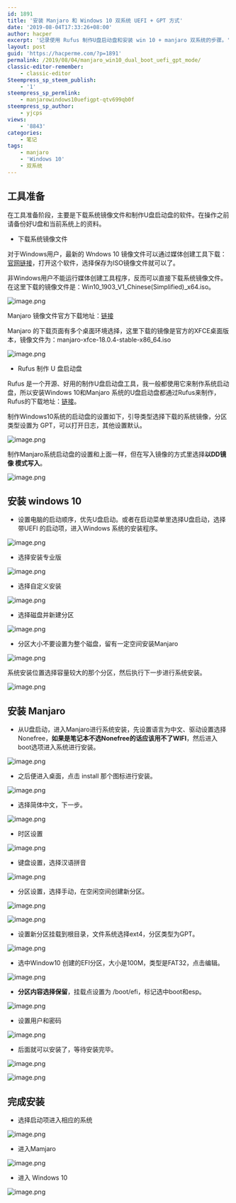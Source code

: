 ```yaml
---
id: 1891
title: '安装 Manjaro 和 Windows 10 双系统 UEFI + GPT 方式'
date: '2019-08-04T17:33:26+08:00'
author: hacper
excerpt: '记录使用 Rufus 制作U盘启动盘和安装 win 10 + manjaro 双系统的步骤。'
layout: post
guid: 'https://hacperme.com/?p=1891'
permalink: /2019/08/04/manjaro_win10_dual_boot_uefi_gpt_mode/
classic-editor-remember:
    - classic-editor
Steempress_sp_steem_publish:
    - '1'
steempress_sp_permlink:
    - manjarowindows10uefigpt-qtv699qb0f
steempress_sp_author:
    - yjcps
views:
    - '8843'
categories:
    - 笔记
tags:
    - manjaro
    - 'Windows 10'
    - 双系统
---
```


## 工具准备

在工具准备阶段，主要是下载系统镜像文件和制作U盘启动盘的软件。在操作之前请备份好U盘和当前系统上的资料。

- 下载系统镜像文件

对于Windows用户，最新的 Wndows 10 镜像文件可以通过媒体创建工具下载：[官网链接](https://www.microsoft.com/software-download/windows10)，打开这个软件，选择保存为ISO镜像文件就可以了。

非Windows用户不能运行媒体创建工具程序，反而可以直接下载系统镜像文件。在这里下载的镜像文件是：Win10\_1903\_V1\_Chinese(Simplified)\_x64.iso。

![image.png](https://ipfs.busy.org/ipfs/QmXLivVRXtFXYcLhFw3gQdWTctsJu4xoTnaKpmA7676bqM)

Manjaro 镜像文件官方下载地址：[链接](https://manjaro.org/download/)

Manjaro 的下载页面有多个桌面环境选择，这里下载的镜像是官方的XFCE桌面版本，镜像文件为：manjaro-xfce-18.0.4-stable-x86\_64.iso

![image.png](https://ipfs.busy.org/ipfs/QmdeGr2jQL3ntn1gu5y84i1zUGcEBQmcW53FgQyxecbLeh)

- Rufus 制作 U 盘启动盘

Rufus 是一个开源、好用的制作U盘启动盘工具，我一般都使用它来制作系统启动盘，所以安装Windows 10和Manjaro 系统的U盘启动盘都通过Rufus来制作，Rufus的下载地址：[链接](https://rufus.ie/)。

制作Windows10系统的启动盘的设置如下，引导类型选择下载的系统镜像，分区类型设置为 GPT，可以打开日志，其他设置默认。

![image.png](https://ipfs.busy.org/ipfs/QmYvsN7dHEg1erRmt1nt6MSy1jcjMikxMxFnSBr7Q8VU1a)

制作Manjaro系统启动盘的设置和上面一样，但在写入镜像的方式里选择**以DD镜像 模式写入**。

![image.png](https://ipfs.busy.org/ipfs/QmdcRbGB3aJ5Dm9oaT5P2d32UXGR71oc8CzFUKFMp8H6Zz)

## 安装 windows 10

- 设置电脑的启动顺序，优先U盘启动。或者在启动菜单里选择U盘启动，选择带UEFI 的启动项，进入Windows 系统的安装程序。

![image.png](https://ipfs.busy.org/ipfs/QmXY4CieUFWoy1t2HEm6Ldkk8BcNtmdG4sRkVTkxT4MAXu)

- 选择安装专业版

![image.png](https://ipfs.busy.org/ipfs/QmczZCS7Rb1vePd4wwnqLSsnUjCqpww5mEdCCjKVZD8UXi)

- 选择自定义安装

![image.png](https://ipfs.busy.org/ipfs/Qmc7CAZecLcrALP6WE1YUJdnHVv8LKLsBws3wd5LYvRtHW)

- 选择磁盘并新建分区

![image.png](https://ipfs.busy.org/ipfs/QmPhiDY5Qc1z51NtBb84Xi3YmwsC9GKXgZ3vw56vAhtcet)

- 分区大小不要设置为整个磁盘，留有一定空间安装Manjaro

![image.png](https://ipfs.busy.org/ipfs/QmSux4zZQkQTV1J5gkih3uD4ehxG9MY27dxeXN5MjU9LEL)

系统安装位置选择容量较大的那个分区，然后执行下一步进行系统安装。

![image.png](https://ipfs.busy.org/ipfs/QmbygfLnK3kAfVxNkk6QcgfSKzbenmnjwpcxo2y8MPfLgB)

## 安装 Manjaro

- 从U盘启动，进入Manjaro进行系统安装，先设置语言为中文、驱动设置选择Nonefree，**如果是笔记本不选Nonefree的话应该用不了WIFI**，然后进入boot选项进入系统进行安装。

![image.png](https://ipfs.busy.org/ipfs/QmTSGZCMDoPy7Y4s3ebm1tCu1NZDgbCm5gsUMJ3EaAMkYk)

- 之后便进入桌面，点击 install 那个图标进行安装。

![image.png](https://ipfs.busy.org/ipfs/QmT53UxLdfxczxwsgYgGWKfnfszy9HuCYKwTYNjRoT6zwe)

- 选择简体中文，下一步。

![image.png](https://ipfs.busy.org/ipfs/QmWeCaVjquDScdf72xrFocuaKEtg5fBX2JgGvdbrAcZakY)

- 时区设置

![image.png](https://ipfs.busy.org/ipfs/QmNpHnenF9k5KrbiT9GgyBMBaGvM6RYH4v2e2ifBimcqxL)

- 键盘设置，选择汉语拼音

![image.png](https://ipfs.busy.org/ipfs/QmTxKGm7MA9cP5FhJgzfaVZkRZdYJBBraVUR9nDsrhruU5)

- 分区设置，选择手动，在空闲空间创建新分区。

![image.png](https://ipfs.busy.org/ipfs/QmXd6AxZ1qiZCYKyfMfiCSwEcvecUmfZJfPYrApkbSoaFM)

![image.png](https://ipfs.busy.org/ipfs/QmUbB24xnMEUcuvn1fa5EFcrZ6otH1YqUcwmAJL1fdFtn7)

- 设置新分区挂载到根目录，文件系统选择ext4，分区类型为GPT。

![image.png](https://ipfs.busy.org/ipfs/QmcEqL6K7WoezdnHhCMj75AjdMUrRj5X8aAZ2VKAg479fP)

- 选中Window10 创建的EFI分区，大小是100M，类型是FAT32，点击编辑。

![image.png](https://ipfs.busy.org/ipfs/QmWvcsG8H11YcnQKLiyAaPyNYvHiFKRzUWdRNQAhy5Zk68)

- **分区内容选择保留**，挂载点设置为 /boot/efi，标记选中boot和esp。

![image.png](https://ipfs.busy.org/ipfs/QmdwBbP98oBSjcsA7Ei3xeb3zCpCcySMNrcJk5TgErzzjT)

- 设置用户和密码

![image.png](https://ipfs.busy.org/ipfs/QmTcGWSuYj1H4joGMer2cAaCyDcAtYnmeTWsXavu3av2Jm)

- 后面就可以安装了，等待安装完毕。

![image.png](https://ipfs.busy.org/ipfs/QmP5f2HPtrKKdZ4GNSTvZMBUTGABpVfasoRXYm3Rn6esrq)

![image.png](https://ipfs.busy.org/ipfs/QmeEG8KGFK2G3KgfxivvGAvV1LsKnxRWqf7M8VJmLB5upD)

## 完成安装

- 选择启动项进入相应的系统

![image.png](https://ipfs.busy.org/ipfs/QmUV7UUCXqi4MQ8AL3HYxD5MmhseiXH8wajxB7k6zkHKpd)

- 进入Mamjaro

![image.png](https://ipfs.busy.org/ipfs/QmVp1MEHdn1KJp1t9xzkXkJXymgKpuJGRYnztToP9oFAQC)

- 进入 Windows 10

![image.png](https://ipfs.busy.org/ipfs/QmSfUUzCs7oeqXrSt8cukajwNegdrYRchM1XyGaNvQAKVL)